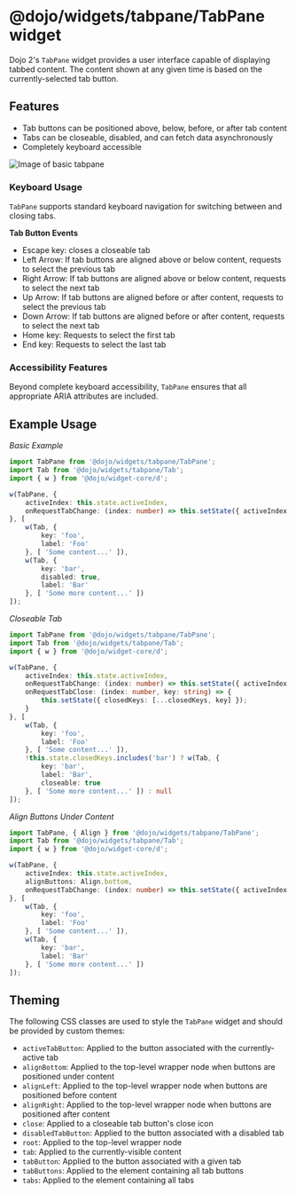 # @dojo/widgets/tabpane/TabPane widget

Dojo 2's `TabPane` widget provides a user interface capable of displaying tabbed content. The content shown at any given time is based on the currently-selected tab button.

## Features

- Tab buttons can be positioned above, below, before, or after tab content
- Tabs can be closeable, disabled, and can fetch data asynchronously
- Completely keyboard accessible

![Image of basic tabpane](http://placekitten.com/450/300)

### Keyboard Usage

`TabPane` supports standard keyboard navigation for switching between and closing tabs.

**Tab Button Events**

- Escape key: closes a closeable tab
- Left Arrow: If tab buttons are aligned above or below content, requests to select the previous tab 
- Right Arrow: If tab buttons are aligned above or below content, requests to select the next tab
- Up Arrow: If tab buttons are aligned before or after content, requests to select the previous tab 
- Down Arrow: If tab buttons are aligned before or after content, requests to select the next tab
- Home key: Requests to select the first tab
- End key: Requests to select the last tab

### Accessibility Features

Beyond complete keyboard accessibility, `TabPane` ensures that all appropriate ARIA attributes are included.

## Example Usage

*Basic Example*
```typescript
import TabPane from '@dojo/widgets/tabpane/TabPane';
import Tab from '@dojo/widgets/tabpane/Tab';
import { w } from '@dojo/widget-core/d';

w(TabPane, {
	activeIndex: this.state.activeIndex,
	onRequestTabChange: (index: number) => this.setState({ activeIndex: index })
}, [
	w(Tab, {
		key: 'foo',
		label: 'Foo'
	}, [ 'Some content...' ]),
	w(Tab, {
		key: 'bar',
		disabled: true,
		label: 'Bar'
	}, [ 'Some more content...' ])
]);
```

*Closeable Tab*
```typescript
import TabPane from '@dojo/widgets/tabpane/TabPane';
import Tab from '@dojo/widgets/tabpane/Tab';
import { w } from '@dojo/widget-core/d';

w(TabPane, {
	activeIndex: this.state.activeIndex,
	onRequestTabChange: (index: number) => this.setState({ activeIndex: index }),
	onRequestTabClose: (index: number, key: string) => {
		this.setState({ closedKeys: [...closedKeys, key] });
	}
}, [
	w(Tab, {
		key: 'foo',
		label: 'Foo'
	}, [ 'Some content...' ]),
	!this.state.closedKeys.includes('bar') ? w(Tab, {
		key: 'bar',
		label: 'Bar',
		closeable: true
	}, [ 'Some more content...' ]) : null
]);
```

*Align Buttons Under Content*
```typescript
import TabPane, { Align } from '@dojo/widgets/tabpane/TabPane';
import Tab from '@dojo/widgets/tabpane/Tab';
import { w } from '@dojo/widget-core/d';

w(TabPane, {
	activeIndex: this.state.activeIndex,
	alignButtons: Align.bottom,
	onRequestTabChange: (index: number) => this.setState({ activeIndex: index })
}, [
	w(Tab, {
		key: 'foo',
		label: 'Foo'
	}, [ 'Some content...' ]),
	w(Tab, {
		key: 'bar',
		label: 'Bar'
	}, [ 'Some more content...' ])
]);
```

## Theming

The following CSS classes are used to style the `TabPane` widget and should be provided by custom themes:

- `activeTabButton`: Applied to the button associated with the currently-active tab
- `alignBottom`: Applied to the top-level wrapper node when buttons are positioned under content
- `alignLeft`: Applied to the top-level wrapper node when buttons are positioned before content
- `alignRight`: Applied to the top-level wrapper node when buttons are positioned after content 
- `close`: Applied to a closeable tab button's close icon
- `disabledTabButton`: Applied to the button associated with a disabled tab
- `root`: Applied to the top-level wrapper node
- `tab`: Applied to the currently-visible content
- `tabButton`: Applied to the button associated with a given tab
- `tabButtons`: Applied to the element containing all tab buttons
- `tabs`: Applied to the element containing all tabs
